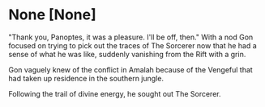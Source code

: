 # None [None]
"Thank you, Panoptes, it was a pleasure. I'll be off, then." With a nod Gon focused on trying to pick out the traces of The Sorcerer now that he had a sense of what he was like, suddenly vanishing from the Rift with a grin. 

Gon vaguely knew of the conflict in Amalah because of the Vengeful that had taken up residence in the southern jungle.

Following the trail of divine energy, he sought out The Sorcerer.
